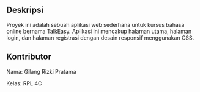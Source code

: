 ## Deskripsi

Proyek ini adalah sebuah aplikasi web sederhana untuk kursus bahasa online bernama TalkEasy. Aplikasi ini mencakup halaman utama, halaman login, dan halaman registrasi dengan desain responsif menggunakan CSS.


## Kontributor
Nama: Gilang Rizki Pratama

Kelas: RPL 4C

